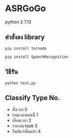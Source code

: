 # ASRGoGo
python 2.7.13

## คำสั่งลง library

`pip install tornado`

`pip install SpeechRecognition`


## วิธีรัน
```
python test.py
```

## Classify Type No.
- ตั้งเวลา 0
- ถามเวลาตอนนี้ 1
- เลื่อนเวลา 2
- รายงาน task 3
- ยืนยันว่าตื่นแล้ว 4
